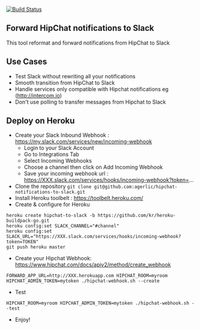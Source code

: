 [![Build Status](https://travis-ci.org/agerlic/hipchat-notifications-to-slack.svg?branch=master)](https://travis-ci.org/agerlic/hipchat-notifications-to-slack)

## Forward HipChat notifications to Slack

This tool reformat and forward notifications from HipChat to Slack

## Use Cases

* Test Slack without rewriting all your notifications
* Smooth transition from HipChat to Slack
* Handle services only compatible with Hipchat notifications eg (http://intercom.io)
* Don't use polling to transfer messages from Hipchat to Slack

## Deploy on Heroku
* Create your Slack Inbound Webhook : https://my.slack.com/services/new/incoming-webhook
  * Login to your Slack Account
  * Go to Integrations Tab
  * Select Incoming Webhooks
  * Choose a channel then click on Add Incoming Webhook
  * Save your incoming webhook url : https://XXX.slack.com/services/hooks/incoming-webhook?token=...
* Clone the repository
```git clone git@github.com:agerlic/hipchat-notifications-to-slack.git```
* Install Heroku toolbelt : https://toolbelt.heroku.com/
* Create & configure for Heroku
```
heroku create hipchat-to-slack -b https://github.com/kr/heroku-buildpack-go.git
heroku config:set SLACK_CHANNEL="#channel"
heroku config:set SLACK_URL="https://XXX.slack.com/services/hooks/incoming-webhook?token=TOKEN"
git push heroku master
```
* Create your Hipchat Webhook: https://www.hipchat.com/docs/apiv2/method/create_webhook
```
FORWARD_APP_URL=http://XXX.herokuapp.com HIPCHAT_ROOM=myroom HIPCHAT_ADMIN_TOKEN=mytoken ./hipchat-webhook.sh --create
```
* Test
```
HIPCHAT_ROOM=myroom HIPCHAT_ADMIN_TOKEN=mytoken ./hipchat-webhook.sh --test
```
* Enjoy!
